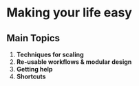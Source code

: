 # Making your life easy

## Main Topics

1. **Techniques for scaling**
2. **Re-usable workflows & modular design**
3. **Getting help**
4. **Shortcuts**
